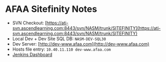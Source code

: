 # AFAA Sitefinity Notes

* SVN Checkout: [https://ati-svn.ascendlearning.com:8443/svn/NASM/trunk/SITEFINITY](https://ati-svn.ascendlearning.com:8443/svn/NASM/trunk/SITEFINITY)
* Local Dev + Dev Site SQL DB: `NASM-DEV-SQL30`
* Dev Server: [http://dev-www.afaa.com](http://dev-www.afaa.com)
* Hosts file entry: `10.40.11.110 dev-www.afaa.com`
* [Jenkins Dashboard](http://asc-prd-jenk01.ad.ascendlearning.com:8080/view/NASM%20Builds/)
